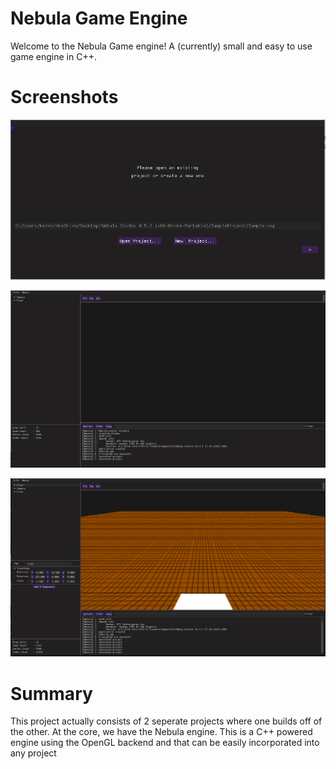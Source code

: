 # Nebula Game Engine #

Welcome to the Nebula Game engine! A (currently) small and easy to use game engine in C++.

# Screenshots #

![Nebula Studio](https://github.com/KevinMiller77/Nebula/blob/master/screenshots/welcome.png?raw=true)

![Nebula Studio](https://github.com/KevinMiller77/Nebula/blob/master/screenshots/mainEditor.png?raw=true)


[![Demo](https://github.com/KevinMiller77/Nebula/blob/master/screenshots/Thumbnail.PNG?raw=true) ](https://www.youtube.com/watch?v=cP7HQGcCWcU)

# Summary #
This project actually consists of 2 seperate projects where one builds off of the other. 
At the core, we have the Nebula engine. This is a C++ powered engine using the OpenGL backend and that can be easily incorporated into any project
